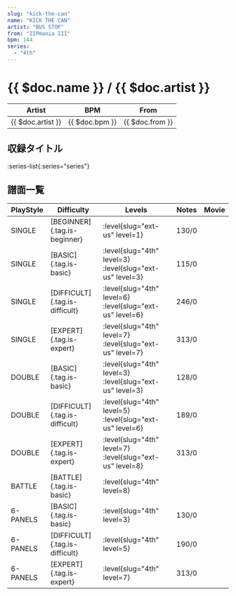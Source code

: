 ```yaml
---
slug: "kick-the-can"
name: "KICK THE CAN"
artist: "BUS STOP"
from: "ZIPmania III"
bpm: 144
series:
  - "4th"
---
```


# {{ $doc.name }} / {{ $doc.artist }}

|Artist|BPM|From|
|------|---|----|
|{{ $doc.artist }}|{{ $doc.bpm }}|{{ $doc.from }}|

## 収録タイトル

:series-list{:series="series"}

## 譜面一覧

|PlayStyle|Difficulty|Levels|Notes|Movie|
|---------|----------|------|-----|-----|
|SINGLE|[BEGINNER]{.tag.is-beginner}|:level{slug="ext-us" level=1}|130/0||
|SINGLE|[BASIC]{.tag.is-basic}|:level{slug="4th" level=3} :level{slug="ext-us" level=3}|115/0||
|SINGLE|[DIFFICULT]{.tag.is-difficult}|:level{slug="4th" level=6} :level{slug="ext-us" level=6}|246/0||
|SINGLE|[EXPERT]{.tag.is-expert}|:level{slug="4th" level=7} :level{slug="ext-us" level=7}|313/0||
|DOUBLE|[BASIC]{.tag.is-basic}|:level{slug="4th" level=3} :level{slug="ext-us" level=3}|128/0||
|DOUBLE|[DIFFICULT]{.tag.is-difficult}|:level{slug="4th" level=5} :level{slug="ext-us" level=6}|189/0||
|DOUBLE|[EXPERT]{.tag.is-expert}|:level{slug="4th" level=7} :level{slug="ext-us" level=8}|313/0||
|BATTLE|[BATTLE]{.tag.is-basic}|:level{slug="4th" level=8}|||
|6-PANELS|[BASIC]{.tag.is-basic}|:level{slug="4th" level=3}|130/0||
|6-PANELS|[DIFFICULT]{.tag.is-difficult}|:level{slug="4th" level=5}|190/0||
|6-PANELS|[EXPERT]{.tag.is-expert}|:level{slug="4th" level=7}|313/0||
